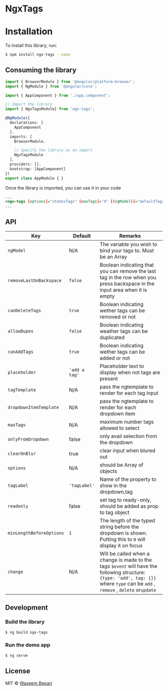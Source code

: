 # NgxTags




# Installation

To install this library, run:

```bash
$ npm install ngx-tags --save
```


  
## Consuming the library

```typescript
import { BrowserModule } from '@angular/platform-browser';
import { NgModule } from '@angular/core';

import { AppComponent } from './app.component';

// Import the library
import { NgxTagsModule} from 'ngx-tags';

@NgModule({
  declarations: [
    AppComponent
  ],
  imports: [
    BrowserModule,

    // Specify the library as an import
    NgxTagsModule
  ],
  providers: [],
  bootstrap: [AppComponent]
})
export class AppModule { }
```

Once the library is imported, you can use it in your code

```xml
...
<ngx-tags [options]="statesTags" [maxTags]="4" [(ngModel)]="defaultTags" [removeLastOnBackspace]="true" [canDeleteTags]="true" [canAddTags]="true" [allowDupes]="true" [onlyFromDropdown]="true"></ngx-tags>
...
```


## API
| Key     | Default | Remarks |
|------   |------|------|
| `ngModel` |N/A|The variable you wish to bind your tags to. Must be an Array|
| `removeLastOnBackspace` |`false`|Boolean indicating that you can remove the last tag in the row when you press backspace in the input area when it is empty |
| `canDeleteTags` |`true`| Boolean indicating wether tags can be removed or not |
| `allowDupes` |`false`| Boolean indicating weather tags can be duplicated |
| `canAddTags` |`true`| Boolean indicating wether tags can be added or not |
| `placeholder` |`'add a tag'`| Placeholder text to display when not tags are present |
| `tagTemplate` |N/A| pass the ngtemplate to render for each tag input |
| `dropdownItemTemplate` |N/A| pass the ngtemplate to render for each dropdown item |
| `maxTags` |N/A| maximum number tags allowed to select |
| `onlyFromDropdown` |false| only avail selection from the dropdown |
| `clearOnBlur` |true| clear input when blured out |
| `options` |N/A| should be Array of  objects |
| `tagLabel` |`'tagLabel'`| Name of the property to show in the dropdown,tag |
| `readonly` | false | set tag to ready-only, should be added as prop to tag object |
|`minLengthBeforeOptions`|`1`| The length of the typed string before the dropdown is shown. Putting this to `0` will display it on focus |
| `change` |N/A|Will be called when a change is made to the tags `$event` will have the following structure: `{type: 'add', tag: {}}` where `type` can be `add` , `remove` , `delete` or`update` |


## Development

### Build the library

```bash
$ ng build ngx-tags
```

### Run the demo app

```bash
$ ng serve
```

## License

MIT © [Waseem Bepari ](waseem.bepari@gmail.com)